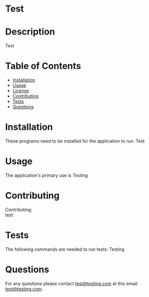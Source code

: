 
  
  # Test
  
  # Description  
  Test

  # Table of Contents
  * [Installation](#installation)
  * [Usage](#usage)
  * [License](#license)
  * [Contributing](#contributing)
  * [Tests](#tests)
  * [Questions](#questions)

  # Installation
  These programs need to be installed for the application to run: 
  Test

  # Usage
  The application's primary use is 
  Testing

  # Contributing
  Contributing:  
  test

  # Tests
  The following commands are needed to run tests: 
  Testing

  # Questions
  For any questions please contact test@testing.com at this email test@testing.com.

